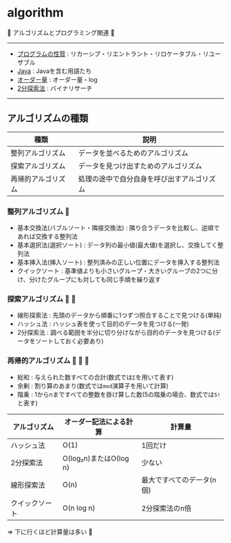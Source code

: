# algorithm

:dog: アルゴリズムとプログラミング関連 :dog:

---

- [プログラムの性質](program.md) : リカーシブ・リエントラント・リロケータブル・リユーザブル
- [Java](Java.md) : Javaを含む用語たち
- [オーダー量](order.md) : オーダー量・log 
- [2分探索法](binary_search.md) : バイナリサーチ

---

## アルゴリズムの種類

| 種類               | 説明                                       |
|--------------------|--------------------------------------------|
| 整列アルゴリズム   | データを並べるためのアルゴリズム           |
| 探索アルゴリズム   | データを見つけ出すためのアルゴリズム       |
| 再帰的アルゴリズム | 処理の途中で自分自身を呼び出すアルゴリズム |


### 整列アルゴリズム :dog:

- 基本交換法(バブルソート・隣接交換法) : 隣り合うデータを比較し、逆順であれば交換する整列法
- 基本選択法(選択ソート) : データ列の最小値(最大値)を選択し、交換してく整列法
- 基本挿入法(挿入ソート) : 整列済みの正しい位置にデータを挿入する整列法
- クイックソート : 基準値よりも小さいグループ・大きいグループの2つに分け、分けたグループにも対しても同じ手順を繰り返す

### 探索アルゴリズム :dog: :dog:

- 線形探索法 : 先頭のデータから順番に1つずつ照合することで見つける(単純)
- ハッシュ法 : ハッシュ表を使って目的のデータを見つける(一発)
- 2分探索法 : 調べる範囲を半分に切り分けながら目的のデータを見つける(データをソートしておく必要あり)

### 再帰的アルゴリズム :dog: :dog: :dog:

- 総和 : 与えられた数すべての合計(数式では`Σ`を用いて表す)
- 余剰 : 割り算のあまり(数式では`mod`演算子を用いて計算)
- 階乗 : 1からnまですべての整数を掛け算した数(5の階乗の場合、数式では`5!`と表す)

| アルゴリズム   | オーダー記法による計算 | 計算量                    |
|----------------|------------------------|---------------------------|
| ハッシュ法     | O(1)                   | 1回だけ                   |
| 2分探索法      | O(log₂n)またはO(log n) | 少ない                    |
| 線形探索法     | O(n)                   | 最大ですべてのデータ(n個) |
| クイックソート | O(n log n)             | 2分探索法のn倍            |

=> 下に行くほど計算量は多い :dog:

